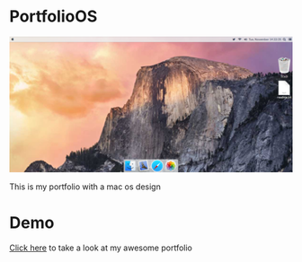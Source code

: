 # PortfolioOS

![Demo Image](./src/assets/images/demo.png)

This is my portfolio with a mac os design

# Demo 

[Click here](https://ameerthehacker.github.io/portfolio-os) to take a look at my awesome portfolio


